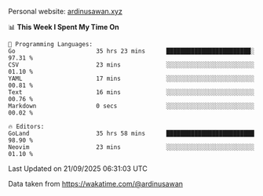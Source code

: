 Personal website: [ardinusawan.xyz](https://ardinusawan.xyz)

<!--START_SECTION:waka-->
📊 **This Week I Spent My Time On** 

```text
💬 Programming Languages: 
Go                       35 hrs 23 mins      ████████████████████████░   97.31 % 
CSV                      23 mins             ░░░░░░░░░░░░░░░░░░░░░░░░░   01.10 % 
YAML                     17 mins             ░░░░░░░░░░░░░░░░░░░░░░░░░   00.81 % 
Text                     16 mins             ░░░░░░░░░░░░░░░░░░░░░░░░░   00.76 % 
Markdown                 0 secs              ░░░░░░░░░░░░░░░░░░░░░░░░░   00.02 % 

🔥 Editors: 
GoLand                   35 hrs 58 mins      █████████████████████████   98.90 % 
Neovim                   23 mins             ░░░░░░░░░░░░░░░░░░░░░░░░░   01.10 % 
```


 Last Updated on 21/09/2025 06:31:03 UTC
<!--END_SECTION:waka-->
Data taken from https://wakatime.com/@ardinusawan
